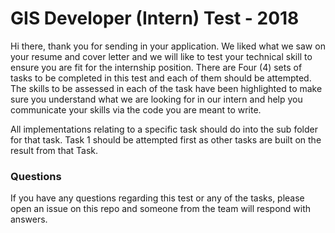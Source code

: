 # GIS Developer (Intern) Test - 2018
Hi there, thank you for sending in your application. We liked what we saw on your resume and cover letter and we will like to test your technical skill to ensure you are fit for the internship position. There are Four (4) sets of tasks to be completed in this test and each of them should be attempted. The skills to be assessed in each of the task have been highlighted to make sure you understand what we are looking for in our intern and help you communicate your skills via the code you are meant to write.

All implementations relating to a specific task should do into the sub folder for that task. Task 1 should be attempted first as other tasks are built on the result from that Task.

### Questions
If you have any questions regarding this test or any of the tasks, please open an issue on this repo and someone from the team will respond with answers.